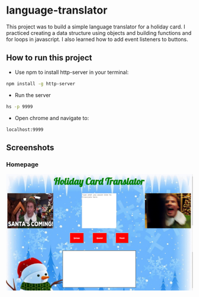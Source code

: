 # language-translator

This project was to build a simple language translator for a holiday card. I practiced creating a data structure using objects and building functions and for loops in javascript. I also learned how to add event listeners to buttons.

## How to run this project
* Use npm to install http-server in your terminal:
```sh
npm install -g http-server
```
* Run the server
```sh
hs -p 9999
```
* Open chrome and navigate to:
```
localhost:9999
```

## Screenshots

### Homepage
![main page](holiday.screenshot.png)
